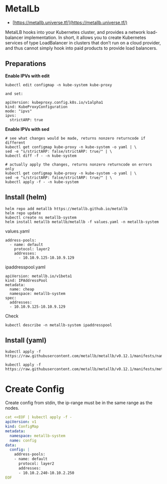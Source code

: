 # MetalLb
* [https://metallb.universe.tf/](https://metallb.universe.tf/)

MetalLB hooks into your Kubernetes cluster, and provides a network load-balancer implementation. In short, it allows you to create Kubernetes services of type LoadBalancer in clusters that don’t run on a cloud provider, and thus cannot simply hook into paid products to provide load balancers.
## Preparations
__Enable IPVs with edit__
```
kubectl edit configmap -n kube-system kube-proxy

and set:

apiVersion: kubeproxy.config.k8s.io/v1alpha1
kind: KubeProxyConfiguration
mode: "ipvs"
ipvs:
  strictARP: true

```

__Enable IPVs with sed__
```
# see what changes would be made, returns nonzero returncode if different
kubectl get configmap kube-proxy -n kube-system -o yaml | \
sed -e "s/strictARP: false/strictARP: true/" | \
kubectl diff -f - -n kube-system

# actually apply the changes, returns nonzero returncode on errors only
kubectl get configmap kube-proxy -n kube-system -o yaml | \
sed -e "s/strictARP: false/strictARP: true/" | \
kubectl apply -f - -n kube-system
```

## Install (helm)
```
helm repo add metallb https://metallb.github.io/metallb
helm repo update
kubectl create ns metallb-system
helm install metallb metallb/metallb -f values.yaml -n metallb-system
```

values.yaml
```
address-pools:
  - name: default
    protocol: layer2
    addresses:
      - 10.10.9.125-10.10.9.129
```

ipaddresspool.yaml
```
apiVersion: metallb.io/v1beta1
kind: IPAddressPool
metadata:
  name: cheap
  namespace: metallb-system
spec:
  addresses:
  - 10.10.9.125-10.10.9.129
```

Check
```
kubectl describe -n metallb-system ipaddresspool
```


## Install (yaml)
```
kubectl apply -f https://raw.githubusercontent.com/metallb/metallb/v0.12.1/manifests/namespace.yaml

kubectl apply -f https://raw.githubusercontent.com/metallb/metallb/v0.12.1/manifests/metallb.yaml
```

# Create Config
Create config from stdin, the ip-range must be in the same range as the nodes.

```yaml
cat <<EOF | kubectl apply -f -
apiVersion: v1
kind: ConfigMap
metadata:
  namespace: metallb-system
  name: config
data:
  config: |
    address-pools:
    - name: default
      protocol: layer2
      addresses:
      - 10.10.2.240-10.10.2.250
EOF
```


